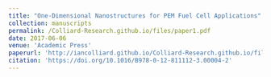 ```yaml
---
title: "One-Dimensional Nanostructures for PEM Fuel Cell Applications"
collection: manuscripts
permalink: /Colliard-Research.github.io/files/paper1.pdf
date: 2017-06-06
venue: 'Academic Press'
paperurl: 'http://iancolliard.github.io/Colliard-Research.github.io/files/paper1.pdf'
citation: 'https://doi.org/10.1016/B978-0-12-811112-3.00004-2'
---
```

